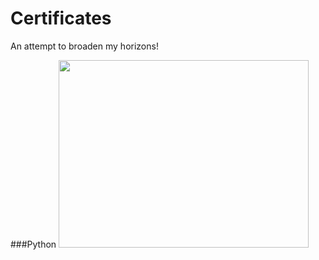 # Certificates
An attempt to broaden my horizons!</br>

###Python
<img src="Certificates/Analyst.jpg?raw=true"
     width="400" 
     height="300"/>
